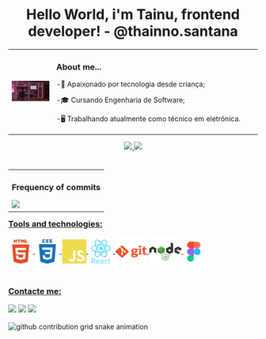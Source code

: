 <h1 align="center">Hello World, i'm Tainu, frontend developer! - @thainno.santana</h1>

<table align="center" border="0" cellspacing="0" cellpadding="0">
  <tr>
    <td style="border: 0";>
      <img width="450" src="tainu.gif" />
    </td>
    <td width="400" style="border: 0";>
      <h3>About me...</h3>
      <p>
        -👶 Apaixonado por tecnologia desde criança;
      </p>
      <p>
        -🎓 Cursando Engenharia de Software;
      </p>
      <p>
        -🖥️ Trabalhando atualmente como técnico em eletrônica.
      </p>
    </tr>
</table>

<div align="center">
  <a href="https://github.com/Thainno">
  <img height="190em" src="https://github-readme-stats.vercel.app/api?username=Thainno&show_icons=true&theme=highcontrast&include_all_commits=true&count_private=true"/>
  <img height="190em" src="https://github-readme-stats.vercel.app/api/top-langs/?username=Thainno&layout=compact&langs_count=7&theme=highcontrast"/>
</div>
  
<table align="right" border="0" cellspacing="0" cellpadding="0">
  <tr>
    <td style="border: 0";>    
      <h3>Frequency of commits</h3>
      <img height="160em" src="https://github-readme-streak-stats.herokuapp.com/?user=thainno&theme=highcontrast&hide_border=false"/> 
    </td>
  </tr>
</table>
  
 <div>
   <h3>Tools and technologies:</h3>
   <img title="HTML5" align="center" alt="Thainno-html" height="50" width="50" src="https://raw.githubusercontent.com/devicons/devicon/master/icons/html5/html5-plain-wordmark.svg">
   <img title="CSS3" align="center" alt="Thainno-css" height="50" width="50" src="https://raw.githubusercontent.com/devicons/devicon/master/icons/css3/css3-plain-wordmark.svg">
   <img title="JavaScript" align="center" alt="Thainno-js" height="50" width="50" src="https://raw.githubusercontent.com/devicons/devicon/master/icons/javascript/javascript-plain.svg">   
   <img title="React" align="center" alt="Thainno-react" height="50" width="50" src="https://raw.githubusercontent.com/devicons/devicon/master/icons/react/react-original-wordmark.svg">
   <img title="Git" align="center" alt="Thainno-git" height="60" width="65" src="https://raw.githubusercontent.com/devicons/devicon/master/icons/git/git-plain-wordmark.svg">
   <img title="Node.js" align="center" alt="Thainno-nodejs" height="60" width="65" src="https://raw.githubusercontent.com/devicons/devicon/master/icons/nodejs/nodejs-original-wordmark.svg"">
   <img title="Figma" align="center" alt="Thainno-figma" height="40" width="40" src="https://raw.githubusercontent.com/devicons/devicon/master/icons/figma/figma-original.svg""><br></br>  
 </div>
    
<div>    
  <h3>Contacte me:</h3> 
  <a href="https://www.instagram.com/thainno.santana/" target="_blank"><img src="https://img.shields.io/badge/Instagram-%23E4405F.svg?style=for-the-badge&logo=Instagram&logoColor=white" target="_blank"></a>
  <a href="https://www.linkedin.com/in/thainno-santana/" target="_blank"><img src="https://img.shields.io/badge/linkedin-%230077B5.svg?style=for-the-badge&logo=linkedin&logoColor=white" target="_blank"></a>
  <a href="mailto:thainnosv@gmail.com" target="_blank"><img src="https://img.shields.io/badge/Gmail-D14836?style=for-the-badge&logo=gmail&logoColor=white" target="_blank"></a><br></br> 
</div>

 <picture align="center">
  <source media="(prefers-color-scheme: dark)" srcset="https://raw.githubusercontent.com/Thainno/Thainno/output/github-contribution-grid-snake-dark.svg">
  <source media="(prefers-color-scheme: light)" srcset="https://raw.githubusercontent.com/Thainno/Thainno/output/github-contribution-grid-snake.svg">
  <img alt="github contribution grid snake animation" src="https://raw.githubusercontent.com/Thainno/Thainno/output/github-contribution-grid-snake.svg">
</picture>
